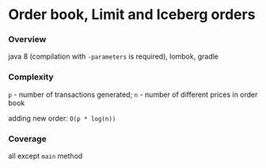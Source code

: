 # Order book, Limit and Iceberg orders

### Overview

java 8 (compilation with `-parameters` is required), lombok, gradle

### Complexity

`p` - number of transactions generated; `n` - number of different prices in order book

adding new order: `O(p * log(n))`

### Coverage

all except `main` method